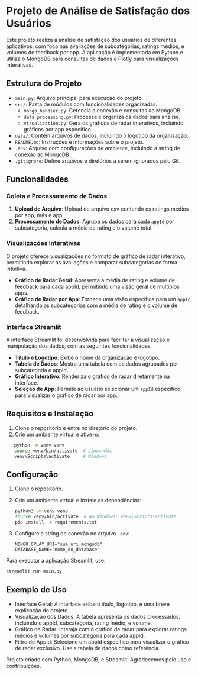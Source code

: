 # Projeto de Análise de Satisfação dos Usuários

Este projeto realiza a análise de satisfação dos usuários de diferentes aplicativos, com foco nas avaliações de subcategorias, ratings médios, e volumes de feedback por app. A aplicação é implementada em Python e utiliza o MongoDB para consultas de dados e Plotly para visualizações interativas.

## Estrutura do Projeto

- `main.py`: Arquivo principal para execução do projeto.
- `src/`: Pasta de módulos com funcionalidades organizadas.
  - `mongo_handler.py`: Gerencia a conexão e consultas ao MongoDB.
  - `data_processing.py`: Processa e organiza os dados para análise.
  - `visualization.py`: Gera os gráficos de radar interativos, incluindo gráficos por app específico.
- `data/`: Contém arquivos de dados, incluindo o logotipo da organização.
- `README.md`: Instruções e informações sobre o projeto.
- `.env`: Arquivo com configurações de ambiente, incluindo a string de conexão ao MongoDB.
- `.gitignore`: Define arquivos e diretórios a serem ignorados pelo Git.

## Funcionalidades

### Coleta e Processamento de Dados

1. **Upload de Arquivo**: Upload de arquivo csv contendo os ratings médios por app, mês e app
2. **Processamento de Dados**: Agrupa os dados para cada `appId` por subcategoria, calcula a média de rating e o volume total.

### Visualizações Interativas

O projeto oferece visualizações no formato de gráfico de radar interativo, permitindo explorar as avaliações e comparar subcategorias de forma intuitiva.

- **Gráfico de Radar Geral**: Apresenta a média de rating e volume de feedback para cada appId, permitindo uma visão geral de múltiplos apps.
- **Gráfico de Radar por App**: Fornece uma visão específica para um `appId`, detalhando as subcategorias com a média de rating e o volume de feedback.

### Interface Streamlit

A interface Streamlit foi desenvolvida para facilitar a visualização e manipulação dos dados, com as seguintes funcionalidades:

- **Título e Logotipo**: Exibe o nome da organização e logotipo.
- **Tabela de Dados**: Mostra uma tabela com os dados agrupados por subcategoria e appId.
- **Gráfico Interativo**: Renderiza o gráfico de radar diretamente na interface.
- **Seleção de App**: Permite ao usuário selecionar um `appId` específico para visualizar o gráfico de radar por app.

## Requisitos e Instalação

1. Clone o repositório e entre no diretório do projeto.
2. Crie um ambiente virtual e ative-o:
```bash
   python -m venv venv
   source venv/bin/activate  # Linux/Mac
   venv\Scripts\activate     # Windows
```

## Configuração

1. Clone o repositório.
2. Crie um ambiente virtual e instale as dependências:
    ```bash
    python3 -m venv venv
    source venv/bin/activate  # No Windows: venv\Scripts\activate
    pip install -r requirements.txt
    ```

3. Configure a string de conexão no arquivo `.env`:

    ```plaintext
    MONGO_GPLAY_URI="sua_uri_mongodb"
    DATABASE_NAME="nome_do_database"
    ```

Para executar a aplicação Streamlit, use:
```bash
streamlit run main.py
```

## Exemplo de Uso
* Interface Geral: A interface exibe o título, logotipo, e uma breve explicação do projeto.
* Visualização dos Dados: A tabela apresenta os dados processados, incluindo o appId, subcategoria, rating médio, e volume.
* Gráfico de Radar: Interaja com o gráfico de radar para explorar ratings médios e volumes por subcategoria para cada appId.
* Filtro de AppId: Selecione um appId específico para visualizar o gráfico de radar exclusivo. Use a tabela de dados como referência.

Projeto criado com Python, MongoDB, e Streamlit. Agradecemos pelo uso e contribuições.